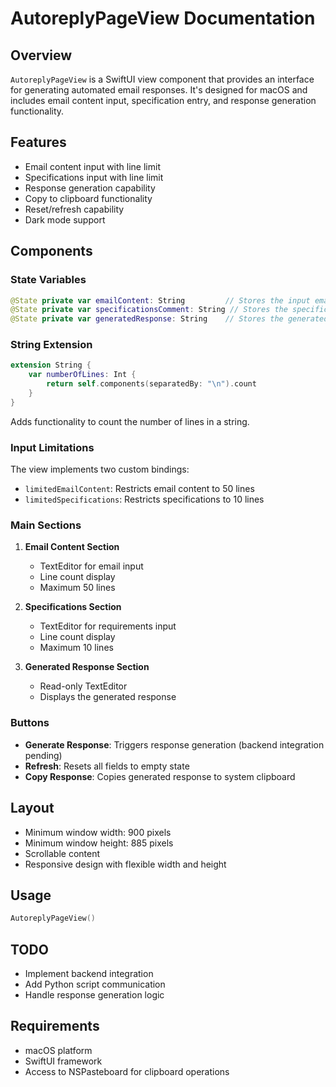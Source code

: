 # AutoreplyPageView Documentation

## Overview
`AutoreplyPageView` is a SwiftUI view component that provides an interface for generating automated email responses. It's designed for macOS and includes email content input, specification entry, and response generation functionality.

## Features
- Email content input with line limit
- Specifications input with line limit
- Response generation capability
- Copy to clipboard functionality
- Reset/refresh capability
- Dark mode support

## Components

### State Variables
```swift
@State private var emailContent: String         // Stores the input email content
@State private var specificationsComment: String // Stores the specification requirements
@State private var generatedResponse: String    // Stores the generated response
```

### String Extension
```swift
extension String {
    var numberOfLines: Int {
        return self.components(separatedBy: "\n").count
    }
}
```
Adds functionality to count the number of lines in a string.

### Input Limitations
The view implements two custom bindings:
- `limitedEmailContent`: Restricts email content to 50 lines
- `limitedSpecifications`: Restricts specifications to 10 lines

### Main Sections
1. **Email Content Section**
   - TextEditor for email input
   - Line count display
   - Maximum 50 lines

2. **Specifications Section**
   - TextEditor for requirements input
   - Line count display
   - Maximum 10 lines

3. **Generated Response Section**
   - Read-only TextEditor
   - Displays the generated response

### Buttons
- **Generate Response**: Triggers response generation (backend integration pending)
- **Refresh**: Resets all fields to empty state
- **Copy Response**: Copies generated response to system clipboard

## Layout
- Minimum window width: 900 pixels
- Minimum window height: 885 pixels
- Scrollable content
- Responsive design with flexible width and height

## Usage
```swift
AutoreplyPageView()
```

## TODO
- Implement backend integration
- Add Python script communication
- Handle response generation logic

## Requirements
- macOS platform
- SwiftUI framework
- Access to NSPasteboard for clipboard operations
